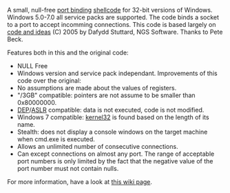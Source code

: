 A small, null-free [port binding](http://skypher.com/wiki/index.php/Bindshell) [shellcode](http://skypher.com/wiki/index.php/Shellcode) for 32-bit versions of Windows. Windows 5.0-7.0 all service packs are supported. The code binds a socket to a port to accept incomming connections. This code is based largely on [code and ideas](http://www.ngssoftware.com/papers/WritingSmallShellcode.pdf) (C) 2005 by Dafydd Stuttard, NGS Software. Thanks to Pete Beck.

Features both in this and the original code:
  * NULL Free
  * Windows version and service pack independant.
Improvements of this code over the original:
  * No assumptions are made about the values of registers.
  * "/3GB" compatible: pointers are not assume to be smaller than 0x80000000.
  * [DEP](http://skypher.com/wiki/index.php/DEP)/[ASLR](http://skypher.com/wiki/index.php/ASLR) compatible: data is not executed, code is not modified.
  * Windows 7 compatible: [kernel32](http://skypher.com/wiki/index.php/kernel32) is found based on the length of its name.
  * Stealth: does not display a console windows on the target machine when cmd.exe is executed.
  * Allows an unlimited number of consecutive connections.
  * Can except connections on almost any port. The range of acceptable port numbers is only limited by the fact that the negative value of the port number must not contain nulls.

For more information, have a look at [this wiki page](http://skypher.com/wiki/index.php/Hacking/Shellcode/Bind/NGS).